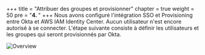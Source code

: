 +++
title = "Attribuer des groupes et provisionner"
chapter = true
weight = 50
pre = "<b>4. </b>"
+++
Nous avons configuré l'intégration SSO et Provisioning entre Okta et AWS IAM Identity Center. Aucun utilisateur n'est encore autorisé à se connecter. L'étape suivante consiste à définir les utilisateurs et les groupes qui seront provisionnés par Okta.

![Overview](/images/overview.png)
